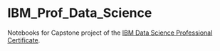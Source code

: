 # IBM_Prof_Data_Science

Notebooks for Capstone project of the [IBM Data Science Professional Certificate](https://www.credly.com/badges/11a5c3cd-e551-46c3-aaf9-ba611eee1504).
